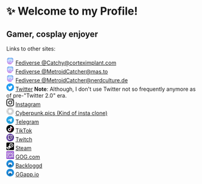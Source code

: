 # ✨ Welcome to my Profile!

## Gamer, cosplay enjoyer

Links to other sites:

<img src="https://raw.githubusercontent.com/MetroidCatcher/about-me/main/assets/mastodon_50px.png" alt="Mastodon" title="Mastodon" height="20"> [Fediverse @Catchy@corteximplant.com](https://corteximplant.com/@Catchy)<br>
<img src="https://raw.githubusercontent.com/MetroidCatcher/about-me/main/assets/mastodon_50px.png" alt="Mastodon" title="Mastodon" height="20"> [Fediverse @MetroidCatcher@mas.to](https://mas.to/@MetroidCatcher)<br>
<img src="https://raw.githubusercontent.com/MetroidCatcher/about-me/main/assets/mastodon_50px.png" alt="Mastodon" title="Mastodon" height="20"> [Fediverse @MetroidCatcher@nerdculture.de](https://nerdculture.de/@MetroidCatcher)<br>
<img src="https://raw.githubusercontent.com/MetroidCatcher/about-me/main/assets/twitter_50px.png" alt="Twitter" title="Twitter" height="20"> [Twitter](https://twitter.com/MetroidCatcher) **Note**: Although, I don't use Twitter not so frequently anymore as of pre-"Twitter 2.0" era.<br>
<img src="https://raw.githubusercontent.com/MetroidCatcher/about-me/main/assets/ig_photo_50px.png" alt="Instagram" title="Instagram" height="20"> [Instagram](https://www.instagram.com/metroidcatcher/)<br>
<img src="https://raw.githubusercontent.com/MetroidCatcher/about-me/main/assets/camera_logo_50px.png" alt="Pixfed" title="Pixfed" height="20"> [Cyberpunk.pics (Kind of insta clone)](https://cyberpunk.pics/MetroidCatcher)<br>
<img src="https://raw.githubusercontent.com/MetroidCatcher/about-me/main/assets/telegram_50px.png" alt="Telegram" title="Telegram" height="20"> [Telegram](https://t.me/MetroidCatcher)<br>
<img src="https://raw.githubusercontent.com/MetroidCatcher/about-me/main/assets/tiktok_50px.png" alt="TikTok" title="TikTok" height="20"> [TikTok](https://www.tiktok.com/@metroidcatcher)<br>
<img src="https://raw.githubusercontent.com/MetroidCatcher/about-me/main/assets/twitch_50px.png" alt="Twitch" title="Twitch" height="20"> [Twitch](https://www.twitch.tv/metroidcatcher)<br>
<img src="https://raw.githubusercontent.com/MetroidCatcher/about-me/main/assets/steam_icon.png" alt="Steam" title="Steam" height="20"> [Steam](https://steamcommunity.com/id/MetroidCatcher/)<br>
<img src="https://raw.githubusercontent.com/MetroidCatcher/about-me/main/assets/gog_com_icon.png" alt="GOG.com" title="GOG.com" height="20"> [GOG.com](https://www.gog.com/u/MetroidCatcher)<br>
<img src="https://raw.githubusercontent.com/MetroidCatcher/about-me/main/assets/controller_50px.png" alt="Backloggd" title="Backloggd" height="20"> [Backloggd](https://www.backloggd.com/u/MetroidCatcher/)<br>
<img src="https://raw.githubusercontent.com/MetroidCatcher/about-me/main/assets/controller_50px.png" alt="GGapp.io" title="GGapp.io" height="20"> [GGapp.io](https://ggapp.io/MetroidCatcher)
